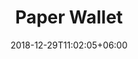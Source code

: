 ---
title: "Paper Wallet"
date: 2018-12-29T11:02:05+06:00
icon: "fas fa-wallet"
description: "The Paper Wallet is a way of safely storing your coins offline."
type : "pages"
draft: true
---